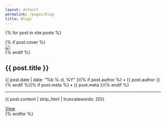 ```yaml
---
layout: default
permalink: /pages/blog
title: Blogs
---
```

{% for post in site.posts %}
<div class="col s12 m7 center">
  <div class="card center waves-effect {{ site.css }} lighten-5">
        {% if post.cover %}
        <div class="card-image z-depth-2 waves-effect waves-light img-responsive cover">
          <img src="{{ post.cover }}" onerror="this.style.display='none'" />
        </div>
        {% endif %}
        <div class="card-stacked">
          <div class="card-content">
            <h2 class="header">{{ post.title }}</h2>
              <p>{{ post.date | date: "%b %-d, %Y" }}{% if post.author %} • {{ post.author }}{% endif %}{% if post.meta %} • {{ post.meta }}{% endif %}</p><hr>
              <p>{{ post.content | strip_html | truncatewords: 20}}</p>
          </div>
        <div class="card-action">
        <a href="{{ post.url | prepend: site.baseurl }}" class="waves-effect waves-grey btn {{ site.css }} black-text">View</a>
      </div>
    </div>
  </div>
</div>
{% endfor %}
